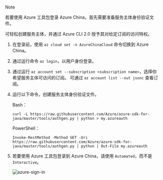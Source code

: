 > [!NOTE]
> 若要使用 Azure 工具包登录 Azure China，首先需要准备服务主体身份验证文件。
>
> 可轻松创建服务主体，并通过 Azure CLI 2.0 授予其对给定订阅的访问特权。
>
> 1. 在登录前，使用 `az cloud set -n AzureChinaCloud` 命令切换到 Azure China。
> 1. 通过运行命令 `az login`，以用户身份登录。
> 1. 通过运行 `az account set --subscription <subscription name>`，选择你希望服务主体可访问的订阅。 可通过 `az account list --out jsonc` 查看订阅。
> 1. 运行以下命令，创建服务主体身份验证文件。
> 
>     Bash：
>     ```
>     curl -L https://raw.githubusercontent.com/Azure/azure-sdk-for-java/master/tools/authgen.py | python > my.azureauth
>     ```
>     PowerShell：
>     ```
>     Invoke-RestMethod -Method GET -Uri  https://raw.githubusercontent.com/Azure/azure-sdk-for-java/master/tools/authgen.py | python | Out-File my.azureauth
>     ```
>
> 1. 若要使用 Azure 工具包登录到 Azure China，请使用 `Automated`，而不是 `Interactive`。
>
>     ![azure-sign-in](./media/azure-intellij-login-guide/azure-sign-in.png)